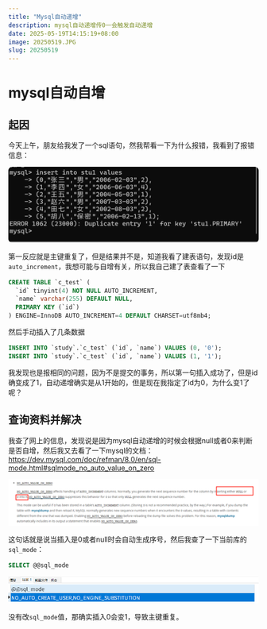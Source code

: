 ```yaml
---
title: "Mysql自动递增"
description: mysql自动递增传0一会触发自动递增
date: 2025-05-19T14:15:19+08:00
image: 20250519.JPG
slug: 20250519
---
```


# mysql自动自增

## 起因

今天上午，朋友给我发了一个sql语句，然我帮看一下为什么报错，我看到了报错信息：

![报错信息](./1.png)

第一反应就是主键重复了，但是结果并不是，知道我看了建表语句，发现id是`auto_increment`，我想可能与自增有关，所以我自己建了表查看了一下

```sql
CREATE TABLE `c_test` (
  `id` tinyint(4) NOT NULL AUTO_INCREMENT,
  `name` varchar(255) DEFAULT NULL,
  PRIMARY KEY (`id`)
) ENGINE=InnoDB AUTO_INCREMENT=4 DEFAULT CHARSET=utf8mb4;
```

然后手动插入了几条数据

```sql
INSERT INTO `study`.`c_test` (`id`, `name`) VALUES (0, '0');
INSERT INTO `study`.`c_test` (`id`, `name`) VALUES (1, '1');
```

我发现也是报相同的问题，因为不是提交的事务，所以第一句插入成功了，但是id确变成了1，自动递增确实是从1开始的，但是现在我指定了id为0，为什么变1了呢？

## 查询资料并解决

我查了网上的信息，发现说是因为mysql自动递增的时候会根据null或者0来判断是否自增，然后我又去看了一下mysql的文档：https://dev.mysql.com/doc/refman/8.0/en/sql-mode.html#sqlmode_no_auto_value_on_zero

![mysql文档](./2.png)

这句话就是说当插入是0或者null时会自动生成序号，然后我查了一下当前库的`sql_mode`：

```sql
SELECT @@sql_mode
```

![sql_mode](3.png)

没有改`sql_mode`值，那确实插入0会变1，导致主键重复。